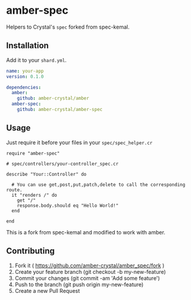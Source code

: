 # amber-spec

Helpers to Crystal's `spec` forked from spec-kemal.

## Installation

Add it to your `shard.yml`.

```yaml
name: your-app
version: 0.1.0

dependencies:
  amber:
    github: amber-crystal/amber
  amber-spec:
    github: amber-crystal/amber-spec
```

## Usage

Just require it before your files in your `spec/spec_helper.cr`

```crystal
require "amber-spec"
```

```crystal
# spec/controllers/your-controller_spec.cr

describe "Your::Controller" do

  # You can use get,post,put,patch,delete to call the corresponding route.
  it "renders /" do
    get "/"
    response.body.should eq "Hello World!"
  end

end
```

This is a fork from spec-kemal and modified to work with amber.

## Contributing

1. Fork it ( https://github.com/amber-crystal/amber_spec/fork )
2. Create your feature branch (git checkout -b my-new-feature)
3. Commit your changes (git commit -am 'Add some feature')
4. Push to the branch (git push origin my-new-feature)
5. Create a new Pull Request
